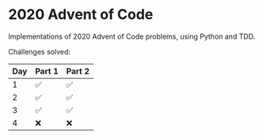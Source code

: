 # 2020 Advent of Code

Implementations of 2020 Advent of Code problems, using Python and TDD.

Challenges solved:

| Day | Part 1             | Part 2             |
|-----|--------------------|--------------------|
| 1   | :white_check_mark: | :white_check_mark: |
| 2   | :white_check_mark: | :white_check_mark: |
| 3   | :white_check_mark: | :white_check_mark: |
| 4   | :x:                | :x:                |